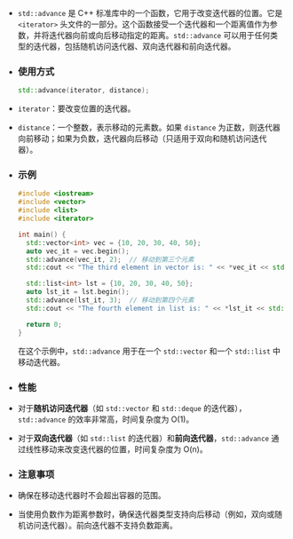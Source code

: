 - `std::advance` 是 C++ 标准库中的一个函数，它用于改变迭代器的位置。它是 `<iterator>` 头文件的一部分。这个函数接受一个迭代器和一个距离值作为参数，并将迭代器向前或向后移动指定的距离。`std::advance` 可以用于任何类型的迭代器，包括随机访问迭代器、双向迭代器和前向迭代器。
- ### 使用方式
  
  ```cpp
  std::advance(iterator, distance);
  ```
- `iterator`：要改变位置的迭代器。
- `distance`：一个整数，表示移动的元素数。如果 `distance` 为正数，则迭代器向前移动；如果为负数，迭代器向后移动（只适用于双向和随机访问迭代器）。
- ### 示例
  
  ```cpp
  #include <iostream>
  #include <vector>
  #include <list>
  #include <iterator>
  
  int main() {
    std::vector<int> vec = {10, 20, 30, 40, 50};
    auto vec_it = vec.begin();
    std::advance(vec_it, 2);  // 移动到第三个元素
    std::cout << "The third element in vector is: " << *vec_it << std::endl;
  
    std::list<int> lst = {10, 20, 30, 40, 50};
    auto lst_it = lst.begin();
    std::advance(lst_it, 3);  // 移动到第四个元素
    std::cout << "The fourth element in list is: " << *lst_it << std::endl;
  
    return 0;
  }
  ```
  
  在这个示例中，`std::advance` 用于在一个 `std::vector` 和一个 `std::list` 中移动迭代器。
- ### 性能
- 对于**随机访问迭代器**（如 `std::vector` 和 `std::deque` 的迭代器），`std::advance` 的效率非常高，时间复杂度为 O(1)。
- 对于**双向迭代器**（如 `std::list` 的迭代器）和**前向迭代器**，`std::advance` 通过线性移动来改变迭代器的位置，时间复杂度为 O(n)。
- ### 注意事项
- 确保在移动迭代器时不会超出容器的范围。
- 当使用负数作为距离参数时，确保迭代器类型支持向后移动（例如，双向或随机访问迭代器）。前向迭代器不支持负数距离。